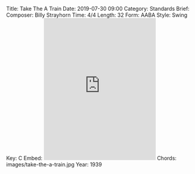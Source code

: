 Title: Take The A Train
Date: 2019-07-30 09:00
Category: Standards
Brief:
Composer: Billy Strayhorn
Time: 4/4
Length: 32
Form: AABA
Style: Swing
Key: C
Embed: <iframe src="https://open.spotify.com/embed/user/thatdavidmiller/playlist/7iTdh6TcbY2ChHMC7xyU5V" width="300" height="380" frameborder="0" allowtransparency="true" allow="encrypted-media"></iframe>
Chords: images/take-the-a-train.jpg
Year: 1939
